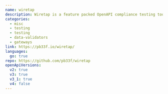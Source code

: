 ```yaml
---
name: wiretap
description: Wiretap is a feature packed OpenAPI compliance testing tool. Validate that a client and server are compliant with an OpenAPI spec. Rewrite paths, inject headers, and even host a UI locally to test an OpenAPI implementation.
categories:
  - misc
  - testing
  - testing
  - data-validators
  - gateways
link: https://pb33f.io/wiretap/
languages:
  go: true
repo: https://github.com/pb33f/wiretap
openApiVersions:
  v2: true
  v3: true
  v3_1: true
  v4: false
---
```


